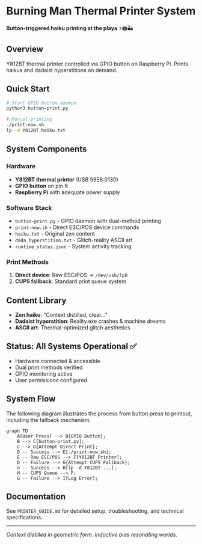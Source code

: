 # Burning Man Thermal Printer System
**Button-triggered haiku printing at the playa** ⚡🖨️🏜️

## Overview
Y812BT thermal printer controlled via GPIO button on Raspberry Pi. Prints haikus and dadaist hyperstitions on demand.

## Quick Start
```bash
# Start GPIO button daemon
python3 button-print.py

# Manual printing
./print-now.sh
lp -d Y812BT haiku.txt
```

## System Components

### Hardware
- **Y812BT thermal printer** (USB 5958:0130)
- **GPIO button** on pin 6
- **Raspberry Pi** with adequate power supply

### Software Stack
- `button-print.py` - GPIO daemon with dual-method printing
- `print-now.sh` - Direct ESC/POS device commands
- `haiku.txt` - Original zen content
- `dada_hyperstition.txt` - Glitch-reality ASCII art
- `runtime_status.json` - System activity tracking

### Print Methods
1. **Direct device**: Raw ESC/POS → `/dev/usb/lp0`
2. **CUPS fallback**: Standard print queue system

## Content Library
- **Zen haiku**: "Context distilled, clear..."
- **Dadaist hyperstition**: Reality.exe crashes & machine dreams
- **ASCII art**: Thermal-optimized glitch aesthetics

## Status: All Systems Operational ✅
- Hardware connected & accessible
- Dual print methods verified
- GPIO monitoring active
- User permissions configured

## System Flow
The following diagram illustrates the process from button press to printout, including the fallback mechanism.

```mermaid
graph TD
    A[User Press] --> B{GPIO Button};
    B --> C[button-print.py];
    C --> D{Attempt Direct Print};
    D -- Success --> E[./print-now.sh];
    E -- Raw ESC/POS --> F[Y812BT Printer];
    D -- Failure --> G{Attempt CUPS Fallback};
    G -- Success --> H[lp -d Y812BT ...];
    H -- CUPS Queue --> F;
    G -- Failure --> I[Log Error];
```

## Documentation
See `PRINTER_GUIDE.md` for detailed setup, troubleshooting, and technical specifications.

---
*Context distilled in geometric form. Inductive bias resonating worlds.*